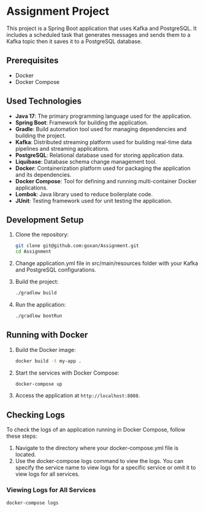 # Assignment Project

This project is a Spring Boot application that uses Kafka and PostgreSQL. It includes a scheduled task that generates messages and sends them to a Kafka topic then it saves it to a PostgreSQL database.

## Prerequisites

- Docker
- Docker Compose

## Used Technologies

- **Java 17**: The primary programming language used for the application.
- **Spring Boot**: Framework for building the application.
- **Gradle**: Build automation tool used for managing dependencies and building the project.
- **Kafka**: Distributed streaming platform used for building real-time data pipelines and streaming applications.
- **PostgreSQL**: Relational database used for storing application data.
- **Liquibase**: Database schema change management tool.
- **Docker**: Containerization platform used for packaging the application and its dependencies.
- **Docker Compose**: Tool for defining and running multi-container Docker applications.
- **Lombok**: Java library used to reduce boilerplate code.
- **JUnit**: Testing framework used for unit testing the application.

## Development Setup

1. Clone the repository:
    ```sh
    git clone git@github.com:goxan/Assignment.git
    cd Assignment
    ```

2. Change application.yml file in src/main/resources folder with your Kafka and PostgreSQL configurations.

3. Build the project:
    ```sh
    ./gradlew build
    ```

4. Run the application:
    ```sh
    ./gradlew bootRun
    ```

## Running with Docker

1. Build the Docker image:
    ```sh
    docker build -t my-app .
    ```

2. Start the services with Docker Compose:
    ```sh
    docker-compose up
    ```

3. Access the application at `http://localhost:8080`.

## Checking Logs

To check the logs of an application running in Docker Compose, follow these steps:  
1. Navigate to the directory where your docker-compose.yml file is located.  
2. Use the docker-compose logs command to view the logs. You can specify the service name to view logs for a specific service or omit it to view logs for all services. 
### Viewing Logs for All Services
```sh
docker-compose logs